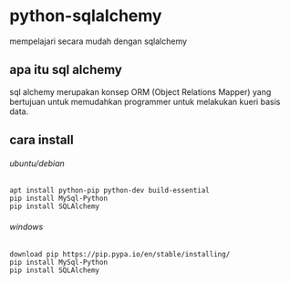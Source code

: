 # python-sqlalchemy
mempelajari secara mudah dengan sqlalchemy

## apa itu sql alchemy
sql alchemy merupakan konsep ORM (Object Relations Mapper) yang bertujuan untuk memudahkan programmer untuk melakukan kueri basis data.

## cara install
###### ubuntu/debian
```
apt install python-pip python-dev build-essential 
pip install MySql-Python
pip install SQLAlchemy
```
###### windows
```
download pip https://pip.pypa.io/en/stable/installing/
pip install MySql-Python
pip install SQLAlchemy
```

